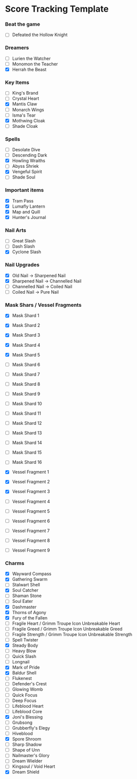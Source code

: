 # Score Tracking Template

### Beat the game

- [ ] Defeated the Hollow Knight

### Dreamers

- [ ] Lurien the Watcher
- [ ] Monomon the Teacher
- [x] Herrah the Beast

### Key Items

- [ ] King's Brand
- [ ] Crystal Heart
- [x] Mantis Claw
- [ ] Monarch Wings
- [ ] Isma's Tear
- [x] Mothwing Cloak
- [ ] Shade Cloak

### Spells

- [ ] Desolate Dive
- [ ] Descending Dark
- [x] Howling Wraiths
- [ ] Abyss Shriek
- [x] Vengeful Spirit
- [ ] Shade Soul

### Important items

- [x] Tram Pass
- [x] Lumafly Lantern
- [x] Map and Quill
- [x] Hunter's Journal

### Nail Arts

- [ ] Great Slash
- [ ] Dash Slash
- [x] Cyclone Slash

### Nail Upgrades

- [x] Old Nail -> Sharpened Nail
- [x] Sharpened Nail -> Channelled Nail
- [ ] Channelled Nail -> Coiled Nail
- [ ] Coiled Nail -> Pure Nail

### Mask Shars / Vessel Fragments

- [x] Mask Shard 1
- [x] Mask Shard 2
- [x] Mask Shard 3
- [x] Mask Shard 4
- [x] Mask Shard 5
- [ ] Mask Shard 6
- [ ] Mask Shard 7
- [ ] Mask Shard 8
- [ ] Mask Shard 9
- [ ] Mask Shard 10
- [ ] Mask Shard 11
- [ ] Mask Shard 12
- [ ] Mask Shard 13
- [ ] Mask Shard 14
- [ ] Mask Shard 15
- [ ] Mask Shard 16
- [x] Vessel Fragment 1
- [x] Vessel Fragment 2
- [x] Vessel Fragment 3
- [ ] Vessel Fragment 4
- [ ] Vessel Fragment 5
- [ ] Vessel Fragment 6
- [ ] Vessel Fragment 7
- [ ] Vessel Fragment 8
- [ ] Vessel Fragment 9


### Charms

- [x] Wayward Compass
- [x] Gathering Swarm
- [ ] Stalwart Shell
- [x] Soul Catcher
- [ ] Shaman Stone
- [ ] Soul Eater
- [x] Dashmaster
- [x] Thorns of Agony
- [x] Fury of the Fallen
- [ ] Fragile Heart / Grimm Troupe Icon Unbreakable Heart
- [ ] Fragile Greed / Grimm Troupe Icon Unbreakable Greed
- [ ] Fragile Strength / Grimm Troupe Icon Unbreakable Strength
- [ ] Spell Twister
- [x] Steady Body
- [ ] Heavy Blow
- [ ] Quick Slash
- [ ] Longnail
- [x] Mark of Pride
- [x] Baldur Shell
- [ ] Flukenest
- [ ] Defender's Crest
- [ ] Glowing Womb
- [ ] Quick Focus
- [ ] Deep Focus
- [ ] Lifeblood Heart
- [ ] Lifeblood Core
- [x] Joni's Blessing
- [ ] Grubsong
- [ ] Grubberfly's Elegy
- [ ] Hiveblood
- [x] Spore Shroom
- [ ] Sharp Shadow
- [ ] Shape of Unn
- [ ] Nailmaster's Glory
- [ ] Dream Wielder
- [ ] Kingsoul / Void Heart
- [x] Dream Shield
